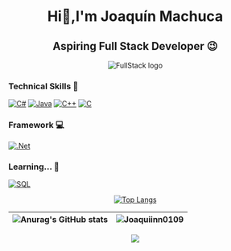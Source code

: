 <h1 align="center">Hi👋,I'm Joaquín Machuca</h1>
<h2 align="center">Aspiring Full Stack Developer 😉</h2>
<p align="center">
  <img src="https://img.shields.io/badge/FullStack-000000?style=for-the-badge" alt="FullStack logo">
</p>
<h3 align="left">Technical Skills &#128188;</h3>

[![C#](https://img.shields.io/badge/C%23-%23239120?style=for-the-badge&logo=c-sharp&logoColor=white)](https://github.com/tu_perfil)
[![Java](https://img.shields.io/badge/java-orange?style=for-the-badge&logo=openjdk)](https://github.com/tu_perfil)
[![C++](https://img.shields.io/badge/C++-%2300599C?style=for-the-badge&logo=c%2B%2B&logoColor=white)](https://github.com/tu_perfil)
[![C](https://img.shields.io/badge/C-%2300599C?style=for-the-badge&logo=c&logoColor=white)](https://github.com/tu_perfil)

<h3 align="left">Framework &#x1F4BB;</h3>

[![.Net](https://img.shields.io/badge/FrameWork-.Net-blueviolet?style=for-the-badge&logo=.Net)](https://github.com/tu_perfil)

<h3 align="left">Learning... &#128214;</h3>

[![SQL](https://img.shields.io/badge/sql-lightgrey?style=for-the-badge&logo=mysql)](https://github.com/wervlad)

<div align="center">

[![Top Langs](https://github-readme-stats.vercel.app/api/top-langs/?username=Joaquiinn0109&theme=onedark&langs_count=8)](https://github.com/anuraghazra/github-readme-stats)

<div align="center">

|![Anurag's GitHub stats](https://github-readme-stats.vercel.app/api?username=Joaquiinn0109&show_icons=true&theme=onedark)|<img src="https://github-readme-streak-stats.herokuapp.com/?user=Joaquiinn0109&theme=onedark" alt="Joaquiinn0109" />|
|:-:|:-:|

</div>

<div align="center">


![](https://komarev.com/ghpvc/?username=Joaquiinn0109&style=for-the-badge&color=brightgreen)


</div>
